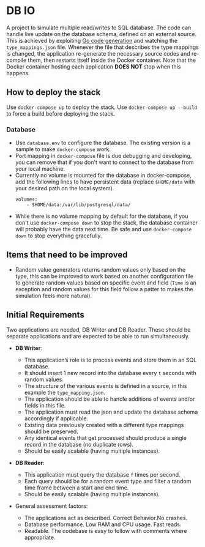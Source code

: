 # DB IO
A project to simulate multiple read/writes to SQL database. The code can handle live update on the database schema, defined on an external source.
This is achieved by exploiting [Go code generation](https://blog.golang.org/generate) and watching the `type_mappings.json` file. Whenever the file that describes the type mappings is changed, the application re-generate the necessary source codes and re-compile them, then restarts itself inside the Docker container. Note that the Docker container hosting each application **DOES NOT** stop when this happens.

## How to deploy the stack
Use `docker-compose up` to deploy the stack. Use `docker-compose up --build` to force a build before deploying the stack.
### Database
- Use `database.env` to configure the database. The existing version is a sample to make `docker-compose` work. 
- Port mapping in `docker-compose` file is due debugging and developing, you can remove that if you don't want to connect to the database from your local machine.
- Currently no volume is mounted for the database in docker-compose, add the following lines to have persistent data (replace `$HOME/data` with your desired path on the local system).
  ```
  volumes:
      - $HOME/data:/var/lib/postgresql/data/ 
  ```
- While there is no volume mapping by default for the database, if you don't use `docker-compose down` to stop the stack, the database container will probably have the data next time. Be safe and use `docker-compose down` to stop everything gracefully.

## Items that need to be improved
- Random value generators returns random values only based on the type, this can be improved to work based on another configuration file to generate random values based on specific event and field (`Time` is an exception and random values for this field follow a patter to makes the simulation feels more natural).
## Initial Requirements
Two applications are needed, DB Writer and DB Reader. These should be separate applications and are expected to be able to run simultaneously.
    
- **DB Writer**:
  - This application’s role is to process events and store them in an SQL database.
  - It should insert 1 new record into the database every `t` seconds with random values.
  - The structure of the various events is defined in a source, in this example the `type_mapping.json`.
  - The application should be able to handle additions of events and/or fields in this file.
  - The application must read the json and update the database schema accordingly if applicable.
  - Existing data previously created with a different type mappings should be preserved.
  - Any identical events that get processed should produce a single record in the database (no duplicate rows).
  - Should be easily scalable (having multiple instances).

- **DB Reader**:
  - This application must query the database `f` times per second.
  - Each query should be for a random event type and filter a random time frame between a start and end time.
  - Should be easily scalable (having multiple instances).

- General assessment factors:
  - The applications act as described. Correct Behavior.No crashes.
  - Database performance. Low RAM and CPU usage. Fast reads.
  - Readable. The codebase is easy to follow with comments where appropriate.